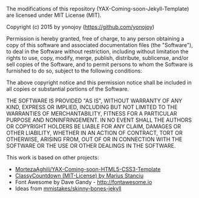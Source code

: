 The modifications of this repository (YAX-Coming-soon-Jekyll-Template) are 
licensed under MIT License (MIT).

Copyright (c) 2015 by yonojoy (https://github.com/yonojoy)

Permission is hereby granted, free of charge, to any person obtaining a copy
of this software and associated documentation files (the "Software"), to deal
in the Software without restriction, including without limitation the rights
to use, copy, modify, merge, publish, distribute, sublicense, and/or sell
copies of the Software, and to permit persons to whom the Software is
furnished to do so, subject to the following conditions:

The above copyright notice and this permission notice shall be included in all
copies or substantial portions of the Software.

THE SOFTWARE IS PROVIDED "AS IS", WITHOUT WARRANTY OF ANY KIND, EXPRESS OR
IMPLIED, INCLUDING BUT NOT LIMITED TO THE WARRANTIES OF MERCHANTABILITY,
FITNESS FOR A PARTICULAR PURPOSE AND NONINFRINGEMENT. IN NO EVENT SHALL THE
AUTHORS OR COPYRIGHT HOLDERS BE LIABLE FOR ANY CLAIM, DAMAGES OR OTHER
LIABILITY, WHETHER IN AN ACTION OF CONTRACT, TORT OR OTHERWISE, ARISING FROM,
OUT OF OR IN CONNECTION WITH THE SOFTWARE OR THE USE OR OTHER DEALINGS IN THE
SOFTWARE.


This work is based on other projects:

* [MortezaAghili/YAX-Coming-soon-HTML5-CSS3-Template](https://github.com/MortezaAghili/YAX-Coming-soon-HTML5-CSS3-Template)
* [ClassyCountdown (MIT-License) by Marius Stanciu](http://www.class.pm/)
* Font Awesome by Dave Gandy - http://fontawesome.io
* Ideas from [mmistakes/skinny-bones-jekyll](
https://github.com/mmistakes/skinny-bones-jekyll)
